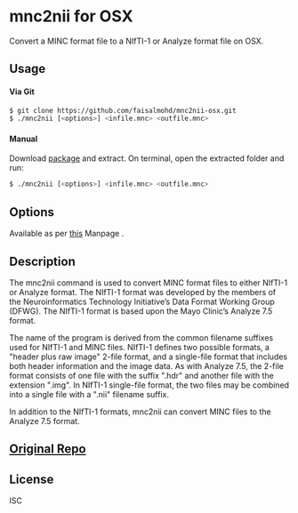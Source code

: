 # mnc2nii for OSX

Convert a MINC format file to a NIfTI-1 or Analyze format file on OSX.

## Usage

#### Via Git

```sh
$ git clone https://github.com/faisalmohd/mnc2nii-osx.git
$ ./mnc2nii [<options>] <infile.mnc> <outfile.mnc>
```

#### Manual

Download [package](https://github.com/faisalmohd/mnc2nii-osx/archive/master.zip) and extract. On terminal, open the extracted folder and run:

```sh
$ ./mnc2nii [<options>] <infile.mnc> <outfile.mnc>
```

## Options

Available as per [this](http://manpages.ubuntu.com/manpages/dapper/man1/mnc2nii.1.html) Manpage .

## Description

The mnc2nii command is used to convert  MINC  format  files  to  either
NIfTI-1  or  Analyze  format.   The NIfTI-1 format was developed by the
members of the Neuroinformatics  Technology  Initiative’s  Data  Format
Working  Group  (DFWG).   The  NIfTI-1  format  is  based upon the Mayo
Clinic’s Analyze 7.5 format.

The name of the program is derived from the  common  filename  suffixes
used for NIfTI-1 and MINC files.  NIfTI-1 defines two possible formats,
a "header plus raw image" 2-file format, and a single-file format  that
includes  both  header information and the image data.  As with Analyze
7.5, the 2-file format consists of one file with the suffix ".hdr"  and
another file with the extension ".img".  In NIfTI-1 single-file format,
the two files may be combined into a single file with a ".nii" filename
suffix.

In  addition  to the NIfTI-1 formats, mnc2nii can convert MINC files to
the Analyze 7.5 format.

## [Original Repo](https://github.com/BIC-MNI/minc-tools)

License
----

ISC
